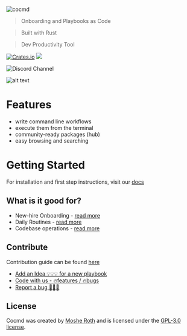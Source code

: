 
![cocmd](media/logo_extended.png)

> Onboarding and Playbooks as Code

> Built with Rust 

> Dev Productivity Tool

[![Crates.io](https://img.shields.io/crates/v/cocmd.svg)](https://crates.io/crates/cocmd)
![](https://img.shields.io/github/v/release/cocmd/cocmd)

![Discord Channel](https://dcbadge.vercel.app/api/server/hKFKTaMKkq/)

![alt text](media/cocmd1.png)


# Features
- write command line workflows
- execute them from the terminal
- community-ready packages (hub)
- easy browsing and searching


# Getting Started

For installation and first step instructions, visit our [docs](https://cocmd.org/docs/intro)

## What is it good for?  

- New-hire Onboarding - [read more](https://cocmd.org/docs/showcase/onboarding)
- Daily Routines - [read more](https://cocmd.org/docs/showcase/routines)
- Codebase operations - [read more](https://cocmd.org/docs/showcase/cmdops)


## Contribute

Contribution guide can be found [here](https://cocmd.org/docs/contribute)

- [Add an Idea 💡💡💡 for a new playbook](https://github.com/cocmd/hub/issues/new)
- [Code with us - 🔥features / 🔥bugs](https://github.com/cocmd/cocmd/contribute)
- [Report a bug 🐞🧨🐞](https://github.com/cocmd/cocmd/issues/new)



## License
Cocmd was created by [Moshe Roth](https://www.linkedin.com/in/mosherot/)
and is licensed under the [GPL-3.0 license](/LICENSE).
